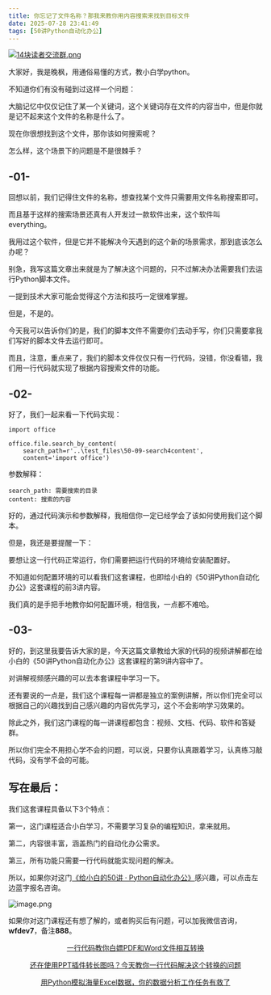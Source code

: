```yaml
---
title: 你忘记了文件名称？那我来教你用内容搜索来找到目标文件
date: 2025-07-28 23:41:49
tags: [50讲Python自动化办公]
---
```

[![14块读者交流群.png](https://raw.gitcode.com/user-images/assets/5027920/48edc8fa-6d2e-4eca-9e14-d71638eadb55/14块读者交流群.png '14块读者交流群.png')](https://mp.weixin.qq.com/s?__biz=MzUzNTc5NjA4NQ==&mid=2247502200&idx=1&sn=7e543675545ac6622123af6009fdebce&scene=21#wechat_redirect)

大家好，我是晚枫，用通俗易懂的方式，教小白学python。


不知道你们有没有碰到过这样一个问题：

大脑记忆中仅仅记住了某一个关键词，这个关键词存在文件的内容当中，但是你就是记不起来这个文件的名称是什么了。

现在你很想找到这个文件，那你该如何搜索呢？

怎么样，这个场景下的问题是不是很棘手？



## -01-


回想以前，我们记得住文件的名称，想查找某个文件只需要用文件名称搜索即可。

而且基于这样的搜索场景还真有人开发过一款软件出来，这个软件叫everything。

我用过这个软件，但是它并不能解决今天遇到的这个新的场景需求，那到底该怎么办呢？

别急，我写这篇文章出来就是为了解决这个问题的，只不过解决办法需要我们去运行Python脚本文件。

一提到技术大家可能会觉得这个方法和技巧一定很难掌握。

但是，不是的。

今天我可以告诉你们的是，我们的脚本文件不需要你们去动手写，你们只需要拿我们写好的脚本文件去运行即可。

而且，注意，重点来了，我们的脚本文件仅仅只有一行代码，没错，你没看错，我们用一行代码就实现了根据内容搜索文件的功能。



## -02-


好了，我们一起来看一下代码实现：
```
import office

office.file.search_by_content(
    search_path=r'..\test_files\50-09-search4content',
    content='import office')
```

参数解释：
```
search_path: 需要搜索的目录
content: 搜索的内容
```

好的，通过代码演示和参数解释，我相信你一定已经学会了该如何使用我们这个脚本。

但是，我还是要提醒一下：

要想让这一行代码正常运行，你们需要把运行代码的环境给安装配置好。

不知道如何配置环境的可以看我们这套课程，也即给小白的《50讲Python自动化办公》这套课程的前3讲内容。

我们真的是手把手地教你如何配置环境，相信我，一点都不难哈。



## -03-


好的，到这里我要告诉大家的是，今天这篇文章教给大家的代码的视频讲解都在给小白的《50讲Python自动化办公》这套课程的第9讲内容中了。

对讲解视频感兴趣的可以去本套课程中学习一下。

还有要说的一点是，我们这个课程每一讲都是独立的案例讲解，所以你们完全可以根据自己的兴趣找到自己感兴趣的内容优先学习，这个不会影响学习效果的。

除此之外，我们这门课程的每一讲课程都包含：视频、文档、代码、软件和答疑群。

所以你们完全不用担心学不会的问题，可以说，只要你认真跟着学习，认真练习敲代码，没有学不会的可能。



## 写在最后：



我们这套课程具备以下3个特点：

第一，这门课程适合小白学习，不需要学习复杂的编程知识，拿来就用。

第二，内容很丰富，涵盖热门的自动化办公需求。

第三，所有功能只需要一行代码就能实现问题的解决。

所以，如果你对这门[《给小白的50讲 · Python自动化办公》](https://mp.weixin.qq.com/merchant/mppaysubscribe?action=go_paid_article&article_url=https%3A%2F%2Fmp.weixin.qq.com%2Fs%2F9hB7Ghyf_km5ARSBBWt4BQ&token=772408466&lang=zh_CN)感兴趣，可以点击左边蓝字报名咨询。

![image.png](https://raw.gitcode.com/user-images/assets/5027920/df7121f7-192b-42e5-a627-fbe859fa12d2/image.png 'image.png')

如果你对这门课程还有想了解的，或者购买后有问题，可以加我微信咨询，**wfdev7**，备注**888**。

<center>

[一行代码教你白嫖PDF和Word文件相互转换](https://mp.weixin.qq.com/s?__biz=MzUzNTc5NjA4NQ==&mid=2247502407&idx=1&sn=4b375aaa3f71d008d7a2879be02951cc&scene=21#wechat_redirect)

[还在使用PPT插件转长图吗？今天教你一行代码解决这个转换的问题](https://mp.weixin.qq.com/s?__biz=MzUzNTc5NjA4NQ==&mid=2247502431&idx=1&sn=0636d23d00ccea1f1ee2f2f495e876cf&scene=21#wechat_redirect)
  
[用Python模拟海量Excel数据，你的数据分析工作任务有救了](https://mp.weixin.qq.com/s?__biz=MzUzNTc5NjA4NQ==&mid=2247502439&idx=1&sn=a9c1308bbcfd2ac39fbabab4bacded74&scene=21#wechat_redirect)
<center>
